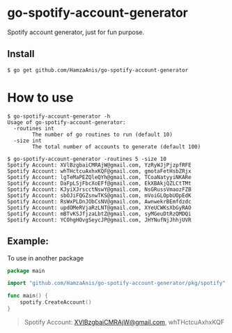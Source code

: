 # go-spotify-account-generator
Spotify account generator, just for fun purpose.

## Install
```
$ go get github.com/HamzaAnis/go-spotify-account-generator
```
# How to use

```properties
$ go-spotify-account-generator -h
Usage of go-spotify-account-generator:
  -routines int
    	The number of go routines to run (default 10)
  -size int
    	The total number of accounts to generate (default 100)

$ go-spotify-account-generator -routines 5 -size 10
Spotify Account: XVlBzgbaiCMRAjW@gmail.com, YzRyWJjPjzpfRFE
Spotify Account: whTHctcuAxhxKQF@gmail.com, gmotaFetHsbZRjx
Spotify Account: lgTeMaPEZQleQYh@gmail.com, TCoaNatyyiNKARe
Spotify Account: DaFpLSjFbcXoEFf@gmail.com, EkXBAkjQZLCtTMt
Spotify Account: KJyiXJrscctNswY@gmail.com, NsGRussVmaozFZB
Spotify Account: sbOJiFQGZsnwTKS@gmail.com, mVoiGLOpbUOpEdK
Spotify Account: RsWxPLDnJObCsNV@gmail.com, AwnwekrBEmfdzdc
Spotify Account: updOMeRVjaRzLNT@gmail.com, XYeUCWKsXbGyRAO
Spotify Account: mBTvKSJfjzaLbtZ@gmail.com, syMGeuDtRzQMDQi
Spotify Account: YCOhgHOvgSeycJP@gmail.com, JHYNufNjJhhjUVR
```
## Example: 

To use in another package
```go
package main

import "github.com/HamzaAnis/go-spotify-account-generator/pkg/spotify"

func main() {
	spotify.CreateAccount()
}

```

>Spotify Account: XVlBzgbaiCMRAjW@gmail.com, whTHctcuAxhxKQF